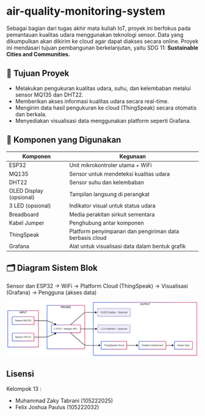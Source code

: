 # air-quality-monitoring-system

Sebagai bagian dari tugas akhir mata kuliah IoT, proyek ini berfokus pada pemantauan kualitas udara menggunakan teknologi sensor. Data yang dikumpulkan akan dikirim ke cloud agar dapat diakses secara online. Proyek ini mendasari tujuan pembangunan berkelanjutan, yaitu SDG 11: **Sustainable Cities and Communities.**

## 🔄 Tujuan Proyek

- Melakukan pengukuran kualitas udara, suhu, dan kelembaban melalui sensor MQ135 dan DHT22.
- Memberikan akses informasi kualitas udara secara real-time.
- Mengirim data hasil pengukuran ke cloud (ThingSpeak) secara otomatis dan berkala.
- Menyediakan visualisasi data menggunakan platform seperti Grafana.

## 🧰 Komponen yang Digunakan

| Komponen     | Kegunaan                                                  |
|--------------|-----------------------------------------------------------|
| ESP32        | Unit mikrokontroler utama + WiFi                          |
| MQ135        | Sensor untuk mendeteksi kualitas udara                    |
| DHT22        | Sensor suhu dan kelembaban                                |
| OLED Display (opsional) | Tampilan langsung di perangkat                 |
| 3 LED (opsional) | Indikator visual untuk status udara                   |
| Breadboard   | Media perakitan sirkuit sementara                         |
| Kabel Jumper | Penghubung antar komponen                                 |
| ThingSpeak   | Platform penyimpanan dan pengiriman data berbasis cloud   |
| Grafana      | Alat untuk visualisasi data dalam bentuk grafik           |

## 🗂️ Diagram Sistem Blok

Sensor dan ESP32 → WiFi → Platform Cloud (ThingSpeak) → Visualisasi (Grafana) → Pengguna (akses data)

![Diagram Sistem Blok](images/diagram-sistem-blok.png)

## Lisensi

Kelompok 13 :
- Muhammad Zaky Tabrani (105222025)
- Felix Joshua Paulus (105222032)

